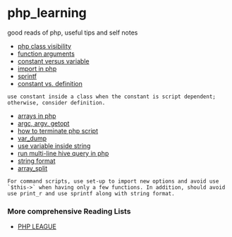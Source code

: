 # php_learning
good reads of php, useful tips and self notes

+ [php class visibility](http://php.net/manual/en/language.oop5.visibility.php)
+ [function arguments](http://php.net/manual/en/functions.arguments.php)
+ [constant versus variable](https://www.tutorialspoint.com/php/php_constants.htm)
+ [import in php](http://php.net/manual/en/language.namespaces.importing.php)
+ [sprintf](http://php.net/manual/en/function.sprintf.php)
+ [constant vs. definition](http://php.net/manual/en/language.constants.php)
```
use constant inside a class when the constant is script dependent; otherwise, consider definition.
```
+ [arrays in php](http://php.net/manual/en/language.types.array.php)
+ [argc, argv, getopt](http://php.net/manual/en/reserved.variables.argc.php)
+ [how to terminate php script](http://php.net/manual/en/function.exit.php)
+ [var_dump](https://www.geeksforgeeks.org/php-var_dump-function/)
+ [use variable inside string](https://stackoverflow.com/questions/5605965/php-concatenate-or-directly-insert-variables-in-string)
+ [run multi-line hive query in php](http://php.net/manual/en/mysqli.quickstart.multiple-statement.php)
+ [string format](http://php.net/manual/en/function.sprintf.php)
+ [array_split](https://stackoverflow.com/questions/1792950/explode-string-by-one-or-more-spaces-or-tabs)
```
For command scripts, use set-up to import new options and avoid use `$this->` when having only a few functions. In addition, should avoid use print_r and use sprintf along with string format. 
```

### More comprehensive Reading Lists
+ [PHP LEAGUE](https://thephpleague.com/#packages)


